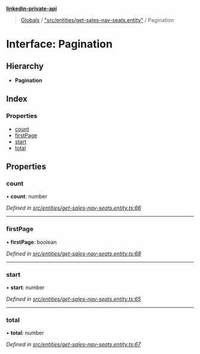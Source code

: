 **[linkedin-private-api](../README.md)**

> [Globals](../globals.md) / ["src/entities/get-sales-nav-seats.entity"](../modules/_src_entities_get_sales_nav_seats_entity_.md) / Pagination

# Interface: Pagination

## Hierarchy

* **Pagination**

## Index

### Properties

* [count](_src_entities_get_sales_nav_seats_entity_.pagination.md#count)
* [firstPage](_src_entities_get_sales_nav_seats_entity_.pagination.md#firstpage)
* [start](_src_entities_get_sales_nav_seats_entity_.pagination.md#start)
* [total](_src_entities_get_sales_nav_seats_entity_.pagination.md#total)

## Properties

### count

•  **count**: number

*Defined in [src/entities/get-sales-nav-seats.entity.ts:66](https://github.com/cosiall/linkedin-private-api/blob/f0f3775/src/entities/get-sales-nav-seats.entity.ts#L66)*

___

### firstPage

•  **firstPage**: boolean

*Defined in [src/entities/get-sales-nav-seats.entity.ts:68](https://github.com/cosiall/linkedin-private-api/blob/f0f3775/src/entities/get-sales-nav-seats.entity.ts#L68)*

___

### start

•  **start**: number

*Defined in [src/entities/get-sales-nav-seats.entity.ts:65](https://github.com/cosiall/linkedin-private-api/blob/f0f3775/src/entities/get-sales-nav-seats.entity.ts#L65)*

___

### total

•  **total**: number

*Defined in [src/entities/get-sales-nav-seats.entity.ts:67](https://github.com/cosiall/linkedin-private-api/blob/f0f3775/src/entities/get-sales-nav-seats.entity.ts#L67)*
